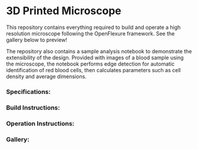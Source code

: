 # 3D Printed Microscope

This repository contains everything required to build and operate a high resolution microscope following the OpenFlexure framework. See the gallery below to preview!

The repository also contains a sample analysis notebook to demonstrate the extensibility of the design. Provided with images of a blood sample using the microscope, the notebook performs edge detection for automatic identification of red blood cells, then calculates parameters such as cell density and average dimensions.

### Specifications:

### Build Instructions:

### Operation Instructions:

### Gallery:

